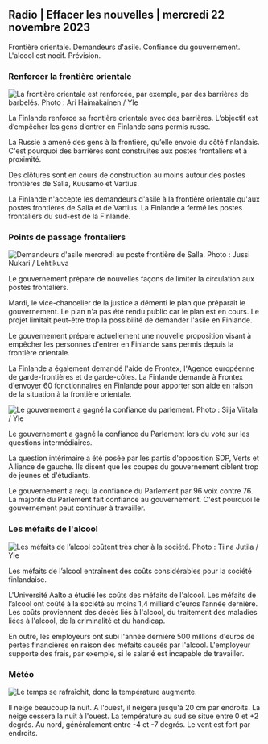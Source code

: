 ## Radio \| Effacer les nouvelles \| mercredi 22 novembre 2023

Frontière orientale. Demandeurs d'asile. Confiance du gouvernement. L'alcool est nocif. Prévision.

### Renforcer la frontière orientale

![La frontière orientale est renforcée, par exemple, par des barrières de barbelés. Photo : Ari Haimakainen / Yle](https://images.cdn.yle.fi/image/upload/c_crop,h_3078,w_5472,x_0,y_157/ar_1.77777777777777777,c_fill,g_faces,h_675,w_1200/dpr_1.0/q_auto:eco/f_auto/fl_lossy/v1700489748/39-1203622655b691ed016a)

La Finlande renforce sa frontière orientale avec des barrières. L’objectif est d’empêcher les gens d’entrer en Finlande sans permis russe.

La Russie a amené des gens à la frontière, qu’elle envoie du côté finlandais. C'est pourquoi des barrières sont construites aux postes frontaliers et à proximité.

Des clôtures sont en cours de construction au moins autour des postes frontières de Salla, Kuusamo et Vartius.

La Finlande n'accepte les demandeurs d'asile à la frontière orientale qu'aux postes frontières de Salla et de Vartius. La Finlande a fermé les postes frontaliers du sud-est de la Finlande.

### Points de passage frontaliers

![Demandeurs d'asile mercredi au poste frontière de Salla. Photo : Jussi Nukari / Lehtikuva](https://images.cdn.yle.fi/image/upload/c_crop,h_2879,w_5119,x_0,y_429/ar_1.77777777777777777,c_fill,g_faces,h_675,w_1200/dpr_1.0/q_auto:eco/f_auto/fl_lossy/v1700655653/39-1204918655df1f3cef50)

Le gouvernement prépare de nouvelles façons de limiter la circulation aux postes frontaliers.

Mardi, le vice-chancelier de la justice a démenti le plan que préparait le gouvernement. Le plan n'a pas été rendu public car le plan est en cours. Le projet limitait peut-être trop la possibilité de demander l'asile en Finlande.

Le gouvernement prépare actuellement une nouvelle proposition visant à empêcher les personnes d'entrer en Finlande sans permis depuis la frontière orientale.

La Finlande a également demandé l'aide de Frontex, l'Agence européenne de garde-frontières et de garde-côtes. La Finlande demande à Frontex d'envoyer 60 fonctionnaires en Finlande pour apporter son aide en raison de la situation à la frontière orientale.

![Le gouvernement a gagné la confiance du parlement. Photo : Silja Viitala / Yle](https://images.cdn.yle.fi/image/upload/c_crop,h_2241,w_3983,x_0,y_325/ar_1.77777777777777777,c_fill,g_faces,h_675,w_1200/dpr_1.0/q_auto:eco/f_auto/fl_lossy/v1696934704/39-118409465252a7d6dc9d)

Le gouvernement a gagné la confiance du Parlement lors du vote sur les questions intermédiaires.

La question intérimaire a été posée par les partis d'opposition SDP, Verts et Alliance de gauche. Ils disent que les coupes du gouvernement ciblent trop de jeunes et d'étudiants.

Le gouvernement a reçu la confiance du Parlement par 96 voix contre 76. La majorité du Parlement fait confiance au gouvernement. C'est pourquoi le gouvernement peut continuer à travailler.

### Les méfaits de l'alcool

![Les méfaits de l’alcool coûtent très cher à la société. Photo : Tiina Jutila / Yle](https://images.cdn.yle.fi/image/upload/c_crop,h_2944,w_5235,x_0,y_312/ar_1.7777777777777777,c_fill,g_faces,h_675,w_1200/dpr_1.0/q_auto:eco/f_auto/fl_lossy/v1700406169/39-1203003655a1febe291f)

Les méfaits de l’alcool entraînent des coûts considérables pour la société finlandaise.

L'Université Aalto a étudié les coûts des méfaits de l'alcool. Les méfaits de l’alcool ont coûté à la société au moins 1,4 milliard d’euros l’année dernière. Les coûts proviennent des décès liés à l'alcool, du traitement des maladies liées à l'alcool, de la criminalité et du handicap.

En outre, les employeurs ont subi l'année dernière 500 millions d'euros de pertes financières en raison des méfaits causés par l'alcool. L'employeur supporte des frais, par exemple, si le salarié est incapable de travailler.

### Météo

![Le temps se rafraîchit, donc la température augmente.](https://images.cdn.yle.fi/image/upload/c_crop,h_1080,w_1919,x_0,y_0/ar_1.7777777777777777,c_fill,g_faces,h_675,w_1200/dpr_1.0/q_auto:eco/f_auto/fl_lossy/v1700671048/39-1205140655e2e229bced)

Il neige beaucoup la nuit. A l'ouest, il neigera jusqu'à 20 cm par endroits. La neige cessera la nuit à l'ouest. La température au sud se situe entre 0 et +2 degrés. Au nord, généralement entre -4 et -7 degrés. Le vent est fort par endroits.